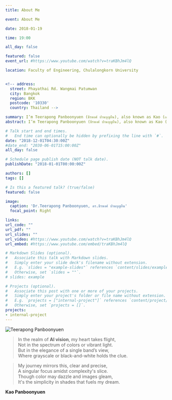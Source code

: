 ```yaml
---
title: About Me

event: About Me

date: 2018-01-19

time: 19:00

all_day: false

featured: false
event_url: #https://www.youtube.com/watch?v=traKBhJm4lQ

location: Faculty of Engineering, Chulalongkorn University


<!-- address:
  street: Phayathai Rd. Wangmai Patumwan
  city: Bangkok
  region: BKK
  postcode: '10330'
  country: Thailand -->

summary: I’m Teerapong Panboonyuen (ธีรพงศ์ ปานบุญยืน), also known as Kao (เก้า). While pursuing my Ph.D. in Computer Engineering at Chulalongkorn University, I was honored to receive the 100th Anniversary Chulalongkorn University Fund for Doctoral Scholarship. Earlier, during my master's studies, I was awarded the H.M. the King Bhumibhol Adulyadej’s 72nd Birthday Anniversary Scholarship. Throughout my academic journey, I took on teaching roles and engaged in numerous data science projects. I also had the opportunity to assist in lecturing university classes on machine learning. My passion lies in conducting research on artificial intelligence and pushing the boundaries of what AI can achieve.
abstract: I’m Teerapong Panboonyuen (ธีรพงศ์ ปานบุญยืน), also known as Kao (เก้า). While pursuing my Ph.D. in Computer Engineering at Chulalongkorn University, I was honored to receive the 100th Anniversary Chulalongkorn University Fund for Doctoral Scholarship. Earlier, during my master's studies, I was awarded the H.M. the King Bhumibhol Adulyadej’s 72nd Birthday Anniversary Scholarship. Throughout my academic journey, I took on teaching roles and engaged in numerous data science projects. I also had the opportunity to assist in lecturing university classes on machine learning. My passion lies in conducting research on artificial intelligence and pushing the boundaries of what AI can achieve.

# Talk start and end times.
#   End time can optionally be hidden by prefixing the line with `#`.
date: "2018-12-01T04:30:00Z"
#date_end: "2030-06-01T15:00:00Z"
all_day: false

# Schedule page publish date (NOT talk date).
publishDate: "2018-01-01T00:00:00Z"

authors: []
tags: []

# Is this a featured talk? (true/false)
featured: false

image:
  caption: 'Dr.Teerapong Panboonyuen, ดร.ธีรพงศ์ ปานบุญยืน'
  focal_point: Right

links:
url_code: ""
url_pdf: ""
url_slides: ""
url_video: #https://www.youtube.com/watch?v=traKBhJm4lQ
url_embed: #https://www.youtube.com/embed/traKBhJm4lQ

# Markdown Slides (optional).
#   Associate this talk with Markdown slides.
#   Simply enter your slide deck's filename without extension.
#   E.g. `slides = "example-slides"` references `content/slides/example-slides.md`.
#   Otherwise, set `slides = ""`.
# slides: example

# Projects (optional).
#   Associate this post with one or more of your projects.
#   Simply enter your project's folder or file name without extension.
#   E.g. `projects = ["internal-project"]` references `content/project/deep-learning/index.md`.
#   Otherwise, set `projects = []`.
projects:
- internal-project
---
```

![Teerapong Panboonyuen](panboonyuen_img01.jpg)
<!-- {{< youtube traKBhJm4lQ >}} -->


> In the realm of **AI vision**, my heart takes flight,  
Not in the spectrum of colors or vibrant light.  
But in the elegance of a single band’s view,  
Where grayscale or black-and-white holds the clue.  

> My journey mirrors this, clear and precise,  
A singular focus amidst complexity's slice.  
Though color may dazzle and images gleam,  
It's the simplicity in shades that fuels my dream.

**Kao Panboonyuen**